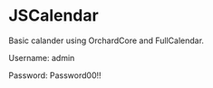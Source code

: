 # JSCalendar
Basic calander using OrchardCore and FullCalendar.

Username: admin

Password: Password00!!
